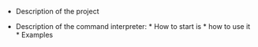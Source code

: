 - Description of the project


- Description of the command interpreter:
        * How to start is
        * how to use it
        * Examples